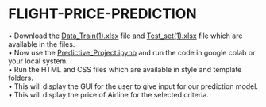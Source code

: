 # FLIGHT-PRICE-PREDICTION

•	Download the <a href="https://github.com/20mia1013/FLIGHT-PRICE-PREDICTION/blob/main/Data_Train%20(1).xlsx?raw=true">Data_Train(1).xlsx</a> file and <a href="https://github.com/20mia1013/FLIGHT-PRICE-PREDICTION/blob/main/Test_set%20(1).xlsx?raw=true">Test_set(1).xlsx</a> file which are available in the files.<br>
•	Now use the <a href="https://github.com/20mia1013/FLIGHT-PRICE-PREDICTION/blob/main/Predictive_Project.ipynb">Predictive_Project.ipynb</a> and run the code in google colab or your local system.<br>
•	Run the HTML and CSS files which are available in style and template folders.<br>
•	This will display the GUI for the user to give input for our prediction model.<br>
•	This will display the price of Airline for the selected criteria.<br> 
